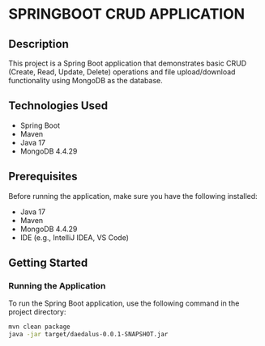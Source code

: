 # SPRINGBOOT CRUD APPLICATION

## Description
This project is a Spring Boot application that demonstrates basic CRUD (Create, Read, Update, Delete) operations and
file upload/download functionality using MongoDB as the database.

## Technologies Used
- Spring Boot
- Maven
- Java 17
- MongoDB 4.4.29

## Prerequisites
Before running the application, make sure you have the following installed:
- Java 17
- Maven
- MongoDB 4.4.29
- IDE (e.g., IntelliJ IDEA, VS Code)

## Getting Started

### Running the Application
To run the Spring Boot application, use the following command in the project directory:


```bash
mvn clean package
java -jar target/daedalus-0.0.1-SNAPSHOT.jar

